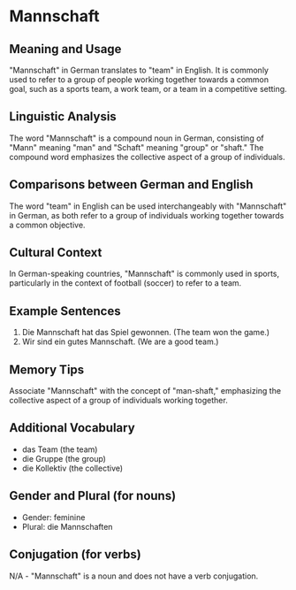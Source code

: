 # Mannschaft
## Meaning and Usage
"Mannschaft" in German translates to "team" in English. It is commonly used to refer to a group of people working together towards a common goal, such as a sports team, a work team, or a team in a competitive setting.

## Linguistic Analysis
The word "Mannschaft" is a compound noun in German, consisting of "Mann" meaning "man" and "Schaft" meaning "group" or "shaft." The compound word emphasizes the collective aspect of a group of individuals. 

## Comparisons between German and English
The word "team" in English can be used interchangeably with "Mannschaft" in German, as both refer to a group of individuals working together towards a common objective.

## Cultural Context
In German-speaking countries, "Mannschaft" is commonly used in sports, particularly in the context of football (soccer) to refer to a team.

## Example Sentences
1. Die Mannschaft hat das Spiel gewonnen. (The team won the game.)
2. Wir sind ein gutes Mannschaft. (We are a good team.)

## Memory Tips
Associate "Mannschaft" with the concept of "man-shaft," emphasizing the collective aspect of a group of individuals working together.

## Additional Vocabulary
- das Team (the team)
- die Gruppe (the group)
- die Kollektiv (the collective)

## Gender and Plural (for nouns)
- Gender: feminine
- Plural: die Mannschaften

## Conjugation (for verbs)
N/A - "Mannschaft" is a noun and does not have a verb conjugation.